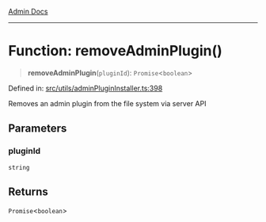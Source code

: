 [Admin Docs](/)

***

# Function: removeAdminPlugin()

> **removeAdminPlugin**(`pluginId`): `Promise`\<`boolean`\>

Defined in: [src/utils/adminPluginInstaller.ts:398](https://github.com/PalisadoesFoundation/talawa-admin/blob/main/src/utils/adminPluginInstaller.ts#L398)

Removes an admin plugin from the file system via server API

## Parameters

### pluginId

`string`

## Returns

`Promise`\<`boolean`\>
